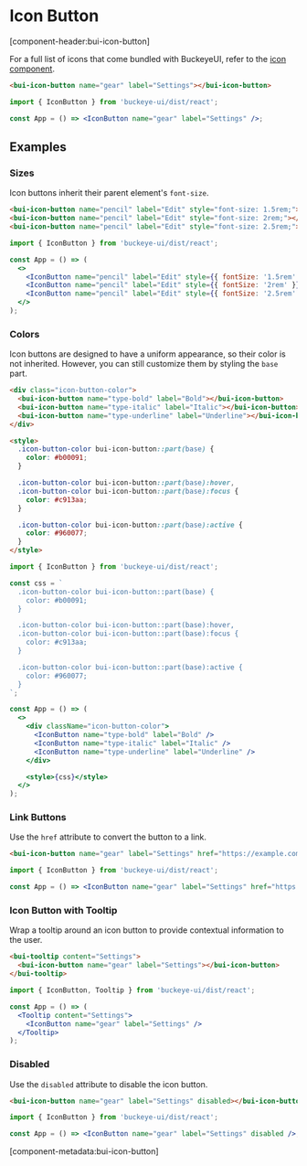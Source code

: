 # Icon Button

[component-header:bui-icon-button]

For a full list of icons that come bundled with BuckeyeUI, refer to the [icon component](/components/icon).

```html preview
<bui-icon-button name="gear" label="Settings"></bui-icon-button>
```

```jsx react
import { IconButton } from 'buckeye-ui/dist/react';

const App = () => <IconButton name="gear" label="Settings" />;
```

## Examples

### Sizes

Icon buttons inherit their parent element's `font-size`.

```html preview
<bui-icon-button name="pencil" label="Edit" style="font-size: 1.5rem;"></bui-icon-button>
<bui-icon-button name="pencil" label="Edit" style="font-size: 2rem;"></bui-icon-button>
<bui-icon-button name="pencil" label="Edit" style="font-size: 2.5rem;"></bui-icon-button>
```

```jsx react
import { IconButton } from 'buckeye-ui/dist/react';

const App = () => (
  <>
    <IconButton name="pencil" label="Edit" style={{ fontSize: '1.5rem' }} />
    <IconButton name="pencil" label="Edit" style={{ fontSize: '2rem' }} />
    <IconButton name="pencil" label="Edit" style={{ fontSize: '2.5rem' }} />
  </>
);
```

### Colors

Icon buttons are designed to have a uniform appearance, so their color is not inherited. However, you can still customize them by styling the `base` part.

```html preview
<div class="icon-button-color">
  <bui-icon-button name="type-bold" label="Bold"></bui-icon-button>
  <bui-icon-button name="type-italic" label="Italic"></bui-icon-button>
  <bui-icon-button name="type-underline" label="Underline"></bui-icon-button>
</div>

<style>
  .icon-button-color bui-icon-button::part(base) {
    color: #b00091;
  }

  .icon-button-color bui-icon-button::part(base):hover,
  .icon-button-color bui-icon-button::part(base):focus {
    color: #c913aa;
  }

  .icon-button-color bui-icon-button::part(base):active {
    color: #960077;
  }
</style>
```

```jsx react
import { IconButton } from 'buckeye-ui/dist/react';

const css = `
  .icon-button-color bui-icon-button::part(base) {
    color: #b00091;
  }

  .icon-button-color bui-icon-button::part(base):hover,
  .icon-button-color bui-icon-button::part(base):focus {
    color: #c913aa;
  }

  .icon-button-color bui-icon-button::part(base):active {
    color: #960077;
  }
`;

const App = () => (
  <>
    <div className="icon-button-color">
      <IconButton name="type-bold" label="Bold" />
      <IconButton name="type-italic" label="Italic" />
      <IconButton name="type-underline" label="Underline" />
    </div>

    <style>{css}</style>
  </>
);
```

### Link Buttons

Use the `href` attribute to convert the button to a link.

```html preview
<bui-icon-button name="gear" label="Settings" href="https://example.com" target="_blank"></bui-icon-button>
```

```jsx react
import { IconButton } from 'buckeye-ui/dist/react';

const App = () => <IconButton name="gear" label="Settings" href="https://example.com" target="_blank" />;
```

### Icon Button with Tooltip

Wrap a tooltip around an icon button to provide contextual information to the user.

```html preview
<bui-tooltip content="Settings">
  <bui-icon-button name="gear" label="Settings"></bui-icon-button>
</bui-tooltip>
```

```jsx react
import { IconButton, Tooltip } from 'buckeye-ui/dist/react';

const App = () => (
  <Tooltip content="Settings">
    <IconButton name="gear" label="Settings" />
  </Tooltip>
);
```

### Disabled

Use the `disabled` attribute to disable the icon button.

```html preview
<bui-icon-button name="gear" label="Settings" disabled></bui-icon-button>
```

```jsx react
import { IconButton } from 'buckeye-ui/dist/react';

const App = () => <IconButton name="gear" label="Settings" disabled />;
```

[component-metadata:bui-icon-button]
